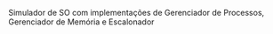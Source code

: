 Simulador de SO com implementações de Gerenciador de Processos, Gerenciador de Memória e Escalonador
